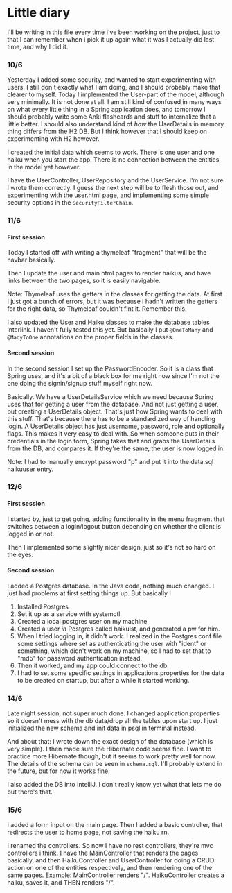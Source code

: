 # Little diary

I'll be writing in this file every time I've been working on the project, just to that I can remember when i pick it up again what it was I actually did last time, and why I did it.

### 10/6

Yesterday I added some security, and wanted to start experimenting with users. I still don't exactly what I am doing, and I should probably make that clearer to myself.
Today I implemented the User-part of the model, although very minimally. It is not done at all. 
I am still kind of confused in many ways on what every little thing in a Spring application does, and tomorrow I should probably write some Anki flashcards and stuff
to internalize that a little better. 
I should also understand kind of *how* the UserDetails in memory thing differs from the H2 DB. 
But I think however that I should keep on experimenting with H2 however. 

I created the initial data which seems to work. There is one user and one haiku when you start the app. There is no connection between the entities
in the model yet however.

I have the UserController, UserRepository and the UserService. I'm not sure I wrote them correctly.
I guess the next step will be to flesh those out, and experimenting with the user.html page,
and implementing some simple security options in the `SecurityFilterChain`. 

### 11/6

#### First session

Today I started off with writing a thymeleaf "fragment" that will be the navbar basically.

Then I update the user and main html pages to render haikus, and have links between the two pages, so it is easily navigable. 

Note: Thymeleaf uses the getters in the classes for getting the data. At first I just got a bunch of errors, but it was because i hadn't
written the getters for the right data, so Thymeleaf couldn't fint it. Remember this.

I also updated the User and Haiku classes to make the database tables interlink. I haven't fully tested this yet.
But basically I put `@OneToMany` and `@ManyToOne` annotations on the proper fields in the classes.

#### Second session

In the second session I set up the PasswordEncoder. So it is a class that Spring uses, and it's a bit of a black box for me right now
since I'm not the one doing the signin/signup stuff myself right now. 

Basically. We have a UserDetailsService which we need because Spring uses that for getting a user from the database. 
And not just getting a user, but creating a UserDetails object. That's just how Spring wants to deal with this stuff. 
That's because there has to be a standardized way of handling login. A UserDetails object has just username, password, role and optionally flags.
This makes it very easy to deal with. So when someone puts in their credentials in the login form, Spring takes that and grabs the UserDetails from
the DB, and compares it. If they're the same, the user is now logged in. 

Note: I had to manually encrypt password "p" and put it into the data.sql haikuuser entry. 


### 12/6 

#### First session

I started by, just to get going, adding functionality in the menu fragment that switches between a login/logout button depending on whether the client is 
logged in or not.

Then I implemented some slightly nicer design, just so it's not so hard on the eyes.

#### Second session

I added a Postgres database. In the Java code, nothing much changed. I just had problems at first setting things up. But basically I 
1. Installed Postgres
2. Set it up as a service with systemctl
2. Created a local postgres user on my machine
3. Created a user *in* Postgres called haikuist, and generated a pw for him.
4. When I tried logging in, it didn't work. I realized in the Postgres conf file some settings where set as authenticating the user with "ident" or something, which didn't work on my machine, so I had to set that to "md5" for password authentication instead.
5. Then it worked, and my app could connect to the db.
6. I had to set some specific settings in applications.properties for the data to be created on startup, but after a while it started working.

### 14/6

Late night session, not super much done. I changed application.properties so it doesn't mess with the db data/drop all the tables
upon start up. I just initialized the new schema and init data in psql in terminal instead.

And about that: I wrote down the exact design of the database (which is very simple). I then made sure the Hibernate
code seems fine. I want to practice more Hibernate though, but it seems to work pretty well for now.
The details of the schema can be seen in `schema.sql`. I'll probably extend in the future, but for now it works fine.

I also added the DB into IntelliJ. I don't really know yet what that lets me do but there's that.

### 15/6 

I added a form input on the main page. Then I added a basic controller, that redirects the user to home page, not saving the haiku rn.

I renamed the controllers. So now I have no rest controllers, they're mvc controllers i think. I have the MainController that renders the pages basically, and then HaikuController and
UserController for doing a CRUD action on one of the entities respectively, and then rendering one of the same pages. Example: MainController renders "/". HaikuController creates
a haiku, saves it, and THEN renders "/".